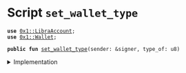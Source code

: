 
<a name="set_wallet_type"></a>

# Script `set_wallet_type`





<pre><code><b>use</b> <a href="../../modules/doc/LibraAccount.md#0x1_LibraAccount">0x1::LibraAccount</a>;
<b>use</b> <a href="../../modules/doc/Wallet.md#0x1_Wallet">0x1::Wallet</a>;
</code></pre>




<pre><code><b>public</b> <b>fun</b> <a href="ol_wallet_set.md#set_wallet_type">set_wallet_type</a>(sender: &signer, type_of: u8)
</code></pre>



<details>
<summary>Implementation</summary>


<pre><code><b>fun</b> <a href="ol_wallet_set.md#set_wallet_type">set_wallet_type</a>(sender: &signer, type_of: u8) {
  <b>if</b> (type_of == 0) {
    <a href="../../modules/doc/Wallet.md#0x1_Wallet_set_slow">Wallet::set_slow</a>(sender);
  };

  <b>if</b> (type_of == 1) {
    <a href="../../modules/doc/Wallet.md#0x1_Wallet_set_comm">Wallet::set_comm</a>(sender);
    <a href="../../modules/doc/LibraAccount.md#0x1_LibraAccount_init_cumulative_deposits">LibraAccount::init_cumulative_deposits</a>(sender);
  };
}
</code></pre>



</details>


[//]: # ("File containing references which can be used from documentation")
[ACCESS_CONTROL]: https://github.com/libra/lip/blob/master/lips/lip-2.md
[ROLE]: https://github.com/libra/lip/blob/master/lips/lip-2.md#roles
[PERMISSION]: https://github.com/libra/lip/blob/master/lips/lip-2.md#permissions
